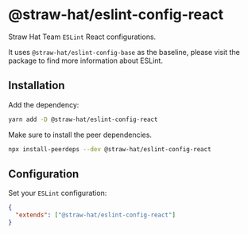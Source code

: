 # @straw-hat/eslint-config-react

Straw Hat Team `ESLint` React configurations.

It uses `@straw-hat/eslint-config-base` as the baseline, please visit the
package to find more information about ESLint.

## Installation

Add the dependency:

```bash
yarn add -D @straw-hat/eslint-config-react
```

Make sure to install the peer dependencies.

```bash
npx install-peerdeps --dev @straw-hat/eslint-config-react
```

## Configuration

Set your `ESLint` configuration:

```json
{
  "extends": ["@straw-hat/eslint-config-react"]
}
```

